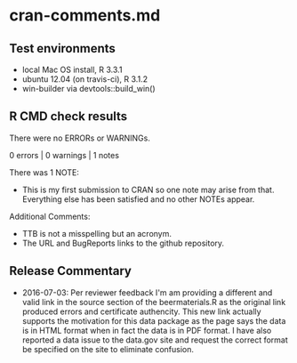 # cran-comments.md

## Test environments
* local Mac OS install, R 3.3.1
* ubuntu 12.04 (on travis-ci), R 3.1.2
* win-builder via devtools::build_win()

## R CMD check results
There were no ERRORs or WARNINGs.

0 errors | 0 warnings | 1 notes

There was 1 NOTE:

* This is my first submission to CRAN so one note may arise from that. Everything else has been satisfied and no other NOTEs appear.

Additional Comments:
* TTB is not a misspelling but an acronym.
* The URL and BugReports links to the github repository.

## Release Commentary

* 2016-07-03: Per reviewer feedback I'm am providing a different and valid link in the source section of the beermaterials.R as the original link produced errors and certificate authencity. This new link actually supports the motivation for this data package as the page says the data is in HTML format when in fact the data is in PDF format. I have also reported a data issue to the data.gov site and request the correct format be specified on the site to eliminate confusion.


